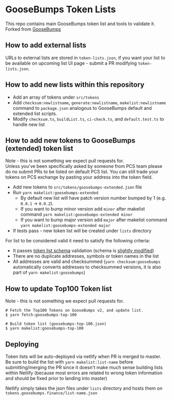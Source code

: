# GooseBumps Token Lists

This repo contains main GooseBumps token list and tools to validate it.
Forked from [GooseBumps](https://github.com/goosebumps/token-list/commit/e888c34332bedfc365b58d6765aea18a14ea46b0)

## How to add external lists

URLs to external lists are stored in `token-lists.json`, if you want your list to be available on upcoming list UI page - submit a PR modifying `token-lists.json`.

## How to add new lists within this repository

- Add an array of tokens under `src/tokens`
- Add `checksum:newlistname`, `generate:newlistname`, `makelist:newlistname` command to `package.json` analogous to GooseBumps default and extended list scripts.
- Modify `checksum.ts`, `buildList.ts`, `ci-check.ts`, and `default.test.ts` to handle new list

## How to add new tokens to GooseBumps (extended) token list

Note - this is not something we expect pull requests for.  
Unless you've been specifically asked by someone from PCS team please do no submit PRs to be listed on default PCS list. You can still trade your tokens on PCS exchange by pasting your address into the token field.

- Add new tokens to `src/tokens/goosebumps-extended.json` file
- Run `yarn makelist:goosebumps-extended`
  - By default new list will have patch version number bumped by 1 (e.g. `0.0.1` -> `0.0.2`).
  - If you want to bump minor version add `minor` after makelist command `yarn makelist:goosebumps-extended minor`
  - If you want to bump major version add `major` after makelist command `yarn makelist:goosebumps-extended major`
- If tests pass - new token list will be created under `lists` directory

For list to be considered valid it need to satisfy the following criteria:

- It passes [token list schema](https://github.com/Uniswap/token-lists/blob/master/src/tokenlist.schema.json) validation (schema is [slightly modified](src/schema.ts))
- There are no duplicate addresses, symbols or token names in the list
- All addresses are valid and checksummed (`yarn checksum:goosebumps` automatically converts addresses to checksummed versions, it is also part of `yarn makelist:goosebumps`)

## How to update Top100 Token list

Note - this is not something we expect pull requests for.

```shell script
# Fetch the Top100 Tokens on GooseBumps v2, and update list.
$ yarn fetch:goosebumps-top-100

# Build token list (goosebumps-top-100.json)
$ yarn makelist:goosebumps-top-100
```

## Deploying

Token lists will be auto-deployed via netlify when PR is merged to master. Be sure to build the list with `yarn makelist:list-name` before submitting/merging the PR since it doesn't make much sense building lists within Netlify (because most errors are related to wrong token information and should be fixed prior to landing into master)

Netlify simply takes the json files under `lists` directory and hosts them on `tokens.goosebumps.finance/list-name.json`
